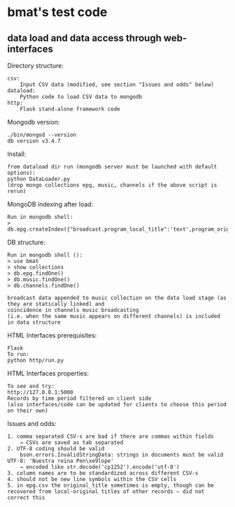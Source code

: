 # bmat's test code
## data load and data access through web-interfaces

Directory structure:
```
csv:
    Input CSV data (modified, see section "Issues and odds" below)
dataload:
    Python code to load CSV data to mongodb
http:
    Flask stand-alone framework code
```

Mongodb version:
```
./bin/mongod --version
db version v3.4.7
```

Install:
```
from dataload dir run (mongodb server must be launched with default options):
python DataLoader.py
(drop mongo collections epg, music, channels if the above script is rerun)

```

MongoDB indexing after load:
```
Run in mongodb shell:
> db.epg.createIndex({"broadcast.program_local_title":'text',program_original_title:'text'})
```

DB structure:
```
Run in mongodb shell ():
> use bmat
> show collections
> db.epg.findOne()
> db.music.findOne()
> db.channels.findOne()

broadcast data appended to music collection on the data load stage (as they are statically linked) and
coincidence in channels music broadcasting 
(i.e. when the same music appears on different channels) is included in data structure
```

HTML Interfaces prerequisites:
```
Flask
To run:
python http/run.py

```

HTML Interfaces properties:
```
To see and try:
http://127.0.0.1:5000
Records by time period filtered on client side 
(also interfaces/code can be updated for clients to choose this period on their own)
```

Issues and odds:
```
1. comma separated CSV-s are bad if there are commas within fields 
    → CSVs are saved as tab separated
2. UTF-8 coding should be valid
    bson.errors.InvalidStringData: strings in documents must be valid UTF-8: 'Nuestra reina Pen\xe9lope'
    → encoded like str.decode('cp1252').encode('utf-8')
3. column names are to be standardized across different CSV-s
4. should not be new line symbols within the CSV cells
5. in epg.csv the original_title sometimes is empty, though can be recovered from local-original titles of other records — did not correct this
```